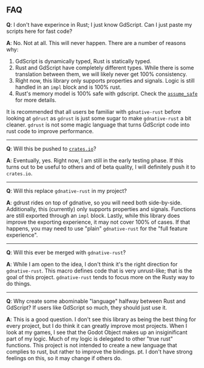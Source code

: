 ## FAQ
**Q**: I don't have experince in Rust; I just know GdScript. Can I just paste my scripts here for
fast code?

**A**: No. Not at all. This will never happen. There are a number of reasons why:

1. GdScript is dynamically typed, Rust is statically typed.
2. Rust and GdScript have completely different types. While there is some translation between
   them, we will likely never get 100% consistency.
3. Right now, this library only supports properties and signals. Logic is still handled in an
   `impl` block and is 100% rust.
4. Rust's memory model is 100% safe with gdscript. Check the [`assume_safe`](https://docs.rs/gdnative/latest/gdnative/struct.Ref.html#method.assume_safe)
   for more details.

It is recommended that all users be familiar with `gdnative-rust` before looking at `gdrust` as
`gdrust` is just some sugar to make `gdnative-rust` a bit cleaner. `gdrust` is not some magic
language that turns GdScript code into rust code to improve performance.

---

**Q**: Will this be pushed to [`crates.io`](crates.io)?

**A**: Eventually, yes. Right now, I am still in the early testing phase. If this turns out to
be useful to others and of beta quality, I will definitely push it to `crates.io`.

---

**Q**: Will this replace `gdnative-rust` in my project?

**A**: gdrust rides on top of gdnative, so you will need both side-by-side. Additionally, this
(currently) only supports properties and signals. Functions are still exported through an `impl`
block. Lastly, while this library does improve the exporting experience, it may not cover 100%
of cases. If that happens, you may need to use "plain" `gdnative-rust` for the "full feature
experience".

---

**Q**: Will this ever be merged with `gdnative-rust`?

**A**: While I am open to the idea, I don't think it's the right direction for `gdnative-rust`.
This macro defines code that is very unrust-like; that is the goal of this project.
`gdnative-rust` tends to focus more on the Rusty way to do things.

---

**Q**: Why create some abominable "language" halfway between Rust and GdScript? If users like
GdScript so much, they should just use it.

**A**: This is a good question. I don't see this library as being the best thing for every
project, but I do think it can greatly improve most projects. When I look at my games, I see that
the Godot Object makes up an insiginificant part of my logic. Much of my logic is delegated to
other "true rust" functions. This project is not intended to create a new language that complies
to rust, but rather to improve the bindings.
pt. I don't have strong feelings on this, so it may change if others do.

